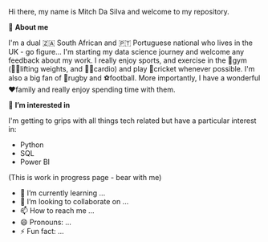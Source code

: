 Hi there, my name is Mitch Da Silva and welcome to my repository.

👋 **About me**

I'm a dual 🇿🇦 South African and 🇵🇹 Portuguese national who lives in the UK - go figure... I'm starting my data science journey and welcome any feedback about my work. 
I really enjoy sports, and exercise in the 💪gym (🏋️‍♂️lifting weights, and 🏃‍♂️cardio) and play 🏏cricket whenever possible. I'm also a big fan of 🏉rugby and ⚽football. 
More importantly, I have a wonderful ❤️family and really enjoy spending time with them. 


👀 **I’m interested in**

I'm getting to grips with all things tech related but have a particular interest in:
- Python
- SQL
- Power BI

(This is work in progress page - bear with me)

- 🌱 I’m currently learning ...
- 💞️ I’m looking to collaborate on ...
- 📫 How to reach me ...
- 😄 Pronouns: ...
- ⚡ Fun fact: ...
